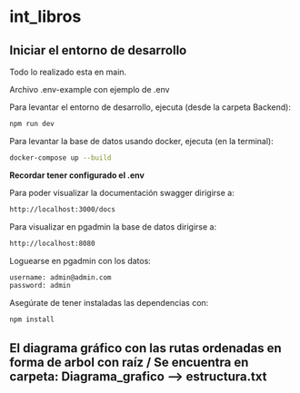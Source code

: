 # int_libros

## Iniciar el entorno de desarrollo

Todo lo realizado esta en main.

Archivo .env-example con ejemplo de .env 

Para levantar el entorno de desarrollo, ejecuta (desde la carpeta Backend):

```bash
npm run dev
```

Para levantar la base de datos usando docker, ejecuta (en la terminal):

```bash
docker-compose up --build
```

**Recordar tener configurado el .env**

Para poder visualizar la documentación swagger dirigirse a:

```bash
http://localhost:3000/docs
```

Para visualizar en pgadmin la base de datos dirigirse a: 

```bash
http://localhost:8080
```

Loguearse en pgadmin con los datos:
```bash
username: admin@admin.com
password: admin
```

Asegúrate de tener instaladas las dependencias con:

```bash
npm install
```
El diagrama gráfico con las rutas ordenadas en forma de arbol con raíz /
Se encuentra en carpeta: Diagrama_grafico --> estructura.txt
---